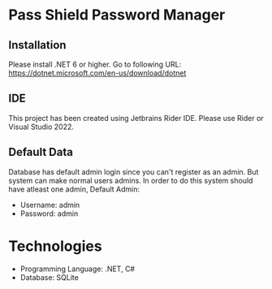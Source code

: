 # Pass Shield Password Manager

## Installation
Please install .NET 6 or higher. 
Go to following URL: https://dotnet.microsoft.com/en-us/download/dotnet

## IDE
This project has been created using Jetbrains Rider IDE. 
Please use Rider or Visual Studio 2022. 

## Default Data
Database has default admin login since you can't register as an admin. But system can make normal users admins. In order to do this system should have atleast one admin,
Default Admin: 
* Username: admin
* Password: admin

# Technologies
* Programming Language: .NET, C#
* Database: SQLite
